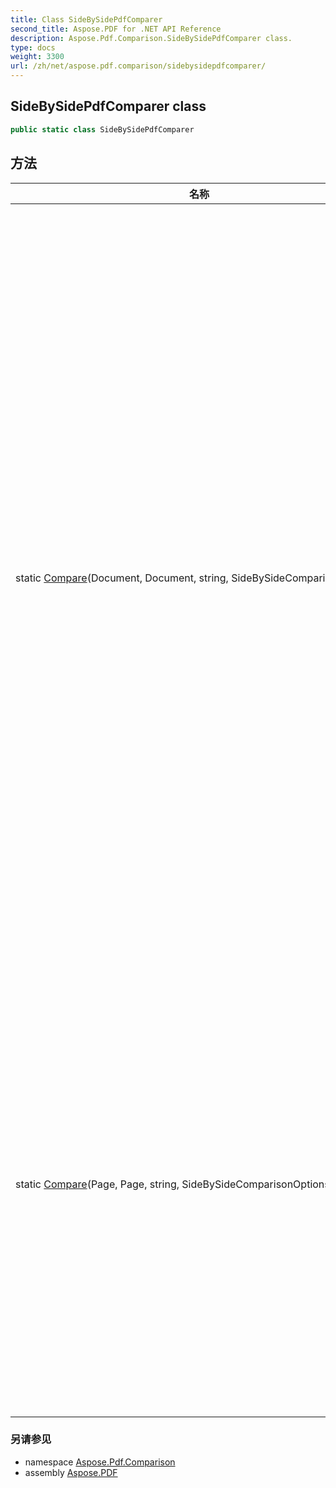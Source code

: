 ```yaml
---
title: Class SideBySidePdfComparer
second_title: Aspose.PDF for .NET API Reference
description: Aspose.Pdf.Comparison.SideBySidePdfComparer class.
type: docs
weight: 3300
url: /zh/net/aspose.pdf.comparison/sidebysidepdfcomparer/
---
```

## SideBySidePdfComparer class

```csharp
public static class SideBySidePdfComparer
```

## 方法

| 名称 | 描述 |
| --- | --- |
| static [Compare](../../aspose.pdf.comparison/sidebysidepdfcomparer/compare/#compare)(Document, Document, string, SideBySideComparisonOptions) | 比较两个文档。页面逐一进行比较。被比较文档的页面依次复制到结果文档中。首先是第一个文档的第一页，然后是第二个文档的第一页。接下来是第一个文档的第二页，然后是第二个文档的第二页，依此类推。您可以在Adobe Acrobat中以双页视图打开它，以并排查看更改。删除在左侧页面上标记，插入在右侧页面上标记。 |
| static [Compare](../../aspose.pdf.comparison/sidebysidepdfcomparer/compare/#compare_1)(Page, Page, string, SideBySideComparisonOptions) | 比较两个页面。结果保存在一个PDF文档中，其中第一页先写入，然后是第二页。您可以在Adobe Acrobat中以双页视图打开它，以并排查看更改。删除在左侧页面上标记，插入在右侧页面上标记。 |

### 另请参见

* namespace [Aspose.Pdf.Comparison](../../aspose.pdf.comparison/)
* assembly [Aspose.PDF](../../)